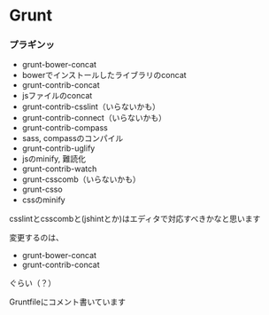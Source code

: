 # Grunt

### プラギンッ

- grunt-bower-concat
 - bowerでインストールしたライブラリのconcat
- grunt-contrib-concat
 - jsファイルのconcat
- grunt-contrib-csslint（いらないかも）
- grunt-contrib-connect（いらないかも）
- grunt-contrib-compass
 - sass, compassのコンパイル
- grunt-contrib-uglify
 - jsのminify, 難読化
- grunt-contrib-watch
- grunt-csscomb（いらないかも）
- grunt-csso
 - cssのminify

csslintとcsscombと(jshintとか)はエディタで対応すべきかなと思います

変更するのは、

- grunt-bower-concat
- grunt-contrib-concat

ぐらい（？）

Gruntfileにコメント書いています
